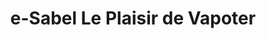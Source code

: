 ---
title: "e-Sabel Le Plaisir de Vapoter"
url: /la-cote-saint-andre/e-sabel-le-plaisir-de-vapoter/
shop: e-cigarette
---